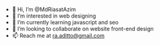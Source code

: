 - 👋 Hi, I’m @MdRiasatAzim
- 👀 I’m interested in web designing
- 🌱 I’m currently learning javascript and seo
- 💞️ I’m looking to collaborate on website front-end design
- 📫 Reach me at ra.aditto@gmail.com

<!---
MdRiasatAzim/MdRiasatAzim is a ✨ special ✨ repository because its `README.md` (this file) appears on your GitHub profile.
You can click the Preview link to take a look at your changes.
--->

